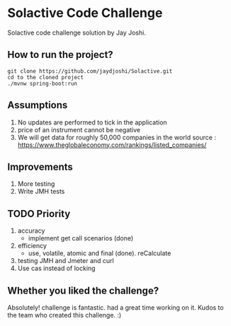 # Solactive Code Challenge

Solactive code challenge solution by Jay Joshi.

## How to run the project?

```
git clone https://github.com/jaydjoshi/Solactive.git
cd to the cloned project
./mvnw spring-boot:run
```

## Assumptions
1. No updates are performed to tick in the application
2. price of an instrument cannot be negative
3. We will get data for roughly 50,000 companies in the world
source : https://www.theglobaleconomy.com/rankings/listed_companies/

## Improvements
1. More testing
2. Write JMH tests

## TODO Priority
1. accuracy
	- implement get call scenarios (done)
2. efficiency
	- use, volatile, atomic and final (done). reCalculate
3. testing
	JMH and Jmeter and curl
4. Use cas instead of locking
	


## Whether you liked the challenge?
Absolutely! challenge is fantastic. had a great time working on it. Kudos to the team who created this challenge. :)

